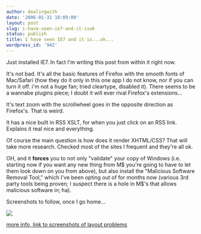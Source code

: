```yaml
---
author: dealingwith
date: '2006-01-31 18:09:00'
layout: post
slug: i-have-seen-ie7-and-it-isok
status: publish
title: I have seen IE7 and it is...ok...
wordpress_id: '942'
---
```


Just installed IE7. In fact I'm writing this post from within it right now.

It's not bad. It's all the basic features of Firefox with the smooth fonts of
Mac/Safari (how they do it only in this one app I do not know, nor if you can
turn it off. i'm not a huge fan; tried cleartype, disabled it). There seems to
be a wannabe plugins piece; I doubt it will ever rival Firefox's extensions...

It's text zoom with the scrollwheel goes in the opposite direction as
Firefox's. That is weird.

It has a nice built in RSS XSLT, for when you just click on an RSS link.
Explains it real nice and everything.

Of course the main question is how does it render XHTML/CSS? That will take
more research. Checked most of the sites I frequent and they're all ok.

OH, and it **forces** you to not only "validate" your copy of Windows (i.e.
starting now if you want any new thing from M$ you're going to have to let
them look down on you from above), but also install the "Malicious Software
Removal Tool," which I've been opting out of for months now (various 3rd party
tools being proven; I suspect there is a hole in M$'s that allows malicious
software in; ha).

Screenshots to follow, once I go home...

[![][1]][2]

[more info, link to screenshots of layout problems][3]

   [1]: http://danielsjourney.com/blog/files/2006/01/ie7_1_tmb.png

   [2]: http://danielsjourney.com/blog/files/2006/01/ie7_1.png

   [3]: http://www.thewatchmakerproject.com/journal/300/ie7-beta-2

